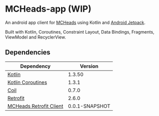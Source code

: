 # MCHeads-app (WIP)
An android app client for [MCHeads](https://github.com/DevSrSouza/MCHeads) using Kotlin and [Android Jetpack](https://developer.android.com/jetpack).

Built with Kotlin, Coroutines, Constraint Layout, Data Bindings, Fragments, ViewModel and RecyclerView.

## Dependencies
| Dependency | Version |
| --- | --- |
| [Kotlin](https://kotlinlang.org) | 1.3.50 |
| [Kotlin Coroutines](https://github.com/Kotlin/kotlinx.coroutines/) | 1.3.1 |
| [Coil](https://github.com/coil-kt/coil) | 0.7.0 |
| [Retrofit](https://github.com/square/retrofit) | 2.6.0 |
| [MCHeads Retrofit Client](https://github.com/DevSrSouza/MCHeads/tree/master/client/src/retrofitMain/kotlin/) | 0.0.1-SNAPSHOT |
